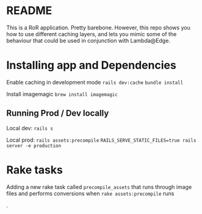 # README

This is a RoR application. Pretty barebone. However, this repo shows you how to use different caching layers, and lets you mimic some of the behaviour that could be used in conjunction with Lambda@Edge.


# Installing app and Dependencies
Enable caching in development mode
```rails dev:cache```
```bundle install```

Install imagemagic
`brew install imagemagic`

## Running Prod / Dev locally

Local dev:
`rails s`

Local prod:
`rails assets:precompile`
`RAILS_SERVE_STATIC_FILES=true rails server -e production`

# Rake tasks
Adding a new rake task called `precompile_assets` that runs through image files and performs conversions when `rake assets:precompile` runs

.
